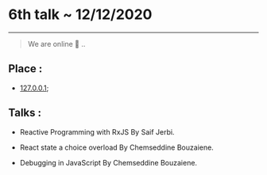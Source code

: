 # 6th talk ~ 12/12/2020
---

> We are online 🚀 .. 


## Place :  
  - [127.0.0.1](https://en.wikipedia.org/wiki/Localhost);


## Talks : 

  - Reactive Programming with RxJS By Saif Jerbi.

  - React state a choice overload By Chemseddine Bouzaiene.

  - Debugging in JavaScript By Chemseddine Bouzaiene.
